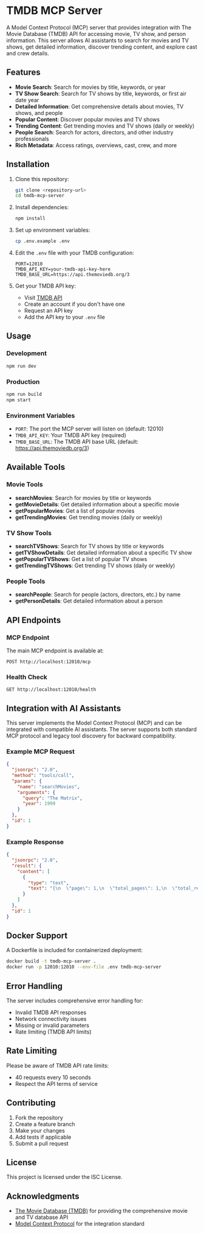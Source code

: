# TMDB MCP Server

A Model Context Protocol (MCP) server that provides integration with The Movie Database (TMDB) API for accessing movie, TV show, and person information. This server allows AI assistants to search for movies and TV shows, get detailed information, discover trending content, and explore cast and crew details.

## Features

- **Movie Search**: Search for movies by title, keywords, or year
- **TV Show Search**: Search for TV shows by title, keywords, or first air date year
- **Detailed Information**: Get comprehensive details about movies, TV shows, and people
- **Popular Content**: Discover popular movies and TV shows
- **Trending Content**: Get trending movies and TV shows (daily or weekly)
- **People Search**: Search for actors, directors, and other industry professionals
- **Rich Metadata**: Access ratings, overviews, cast, crew, and more

## Installation

1. Clone this repository:
   ```bash
   git clone <repository-url>
   cd tmdb-mcp-server
   ```

2. Install dependencies:
   ```bash
   npm install
   ```

3. Set up environment variables:
   ```bash
   cp .env.example .env
   ```

4. Edit the `.env` file with your TMDB configuration:
   ```env
   PORT=12010
   TMDB_API_KEY=your-tmdb-api-key-here
   TMDB_BASE_URL=https://api.themoviedb.org/3
   ```

5. Get your TMDB API key:
   - Visit [TMDB API](https://www.themoviedb.org/settings/api)
   - Create an account if you don't have one
   - Request an API key
   - Add the API key to your `.env` file

## Usage

### Development
```bash
npm run dev
```

### Production
```bash
npm run build
npm start
```

### Environment Variables

- `PORT`: The port the MCP server will listen on (default: 12010)
- `TMDB_API_KEY`: Your TMDB API key (required)
- `TMDB_BASE_URL`: The TMDB API base URL (default: https://api.themoviedb.org/3)

## Available Tools

### Movie Tools

- **searchMovies**: Search for movies by title or keywords
- **getMovieDetails**: Get detailed information about a specific movie
- **getPopularMovies**: Get a list of popular movies
- **getTrendingMovies**: Get trending movies (daily or weekly)

### TV Show Tools

- **searchTVShows**: Search for TV shows by title or keywords
- **getTVShowDetails**: Get detailed information about a specific TV show
- **getPopularTVShows**: Get a list of popular TV shows
- **getTrendingTVShows**: Get trending TV shows (daily or weekly)

### People Tools

- **searchPeople**: Search for people (actors, directors, etc.) by name
- **getPersonDetails**: Get detailed information about a person

## API Endpoints

### MCP Endpoint

The main MCP endpoint is available at:
```
POST http://localhost:12010/mcp
```

### Health Check

```
GET http://localhost:12010/health
```

## Integration with AI Assistants

This server implements the Model Context Protocol (MCP) and can be integrated with compatible AI assistants. The server supports both standard MCP protocol and legacy tool discovery for backward compatibility.

### Example MCP Request

```json
{
  "jsonrpc": "2.0",
  "method": "tools/call",
  "params": {
    "name": "searchMovies",
    "arguments": {
      "query": "The Matrix",
      "year": 1999
    }
  },
  "id": 1
}
```

### Example Response

```json
{
  "jsonrpc": "2.0",
  "result": {
    "content": [
      {
        "type": "text",
        "text": "{\n  \"page\": 1,\n  \"total_pages\": 1,\n  \"total_results\": 1,\n  \"results\": [\n    {\n      \"id\": 603,\n      \"title\": \"The Matrix\",\n      \"release_date\": \"1999-03-30\",\n      \"overview\": \"Set in the 22nd century...\",\n      \"vote_average\": 8.2,\n      \"vote_count\": 23000,\n      \"poster_path\": \"https://image.tmdb.org/t/p/w500/f89U3ADr1oiB1s9GkdPOEpXUk5H.jpg\",\n      \"backdrop_path\": \"https://image.tmdb.org/t/p/w1280/fNG7i7RqMErkcqhohV2a6cV1Ehy.jpg\",\n      \"genre_ids\": [28, 878],\n      \"popularity\": 85.965\n    }\n  ]\n}"
      }
    ]
  },
  "id": 1
}
```

## Docker Support

A Dockerfile is included for containerized deployment:

```bash
docker build -t tmdb-mcp-server .
docker run -p 12010:12010 --env-file .env tmdb-mcp-server
```

## Error Handling

The server includes comprehensive error handling for:
- Invalid TMDB API responses
- Network connectivity issues
- Missing or invalid parameters
- Rate limiting (TMDB API limits)

## Rate Limiting

Please be aware of TMDB API rate limits:
- 40 requests every 10 seconds
- Respect the API terms of service

## Contributing

1. Fork the repository
2. Create a feature branch
3. Make your changes
4. Add tests if applicable
5. Submit a pull request

## License

This project is licensed under the ISC License.

## Acknowledgments

- [The Movie Database (TMDB)](https://www.themoviedb.org/) for providing the comprehensive movie and TV database API
- [Model Context Protocol](https://modelcontextprotocol.io/) for the integration standard